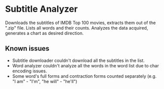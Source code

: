# Subtitle Analyzer
Downloads the subtitles of IMDB Top 100 movies, extracts them out of the ".zip" file.
Lists all words and their counts.
Analyzes the data acquired, generates a chart as desired direction.

## Known issues
- Subtitle downloader couldn't download all the subtitles in the list.
- Word analyzer couldn't analyze all the words in the word list due to char encoding issues.
- Some word's full forms and contraction forms counted separately (e.g. "I am" - "I'm", "he will" - "he'll")